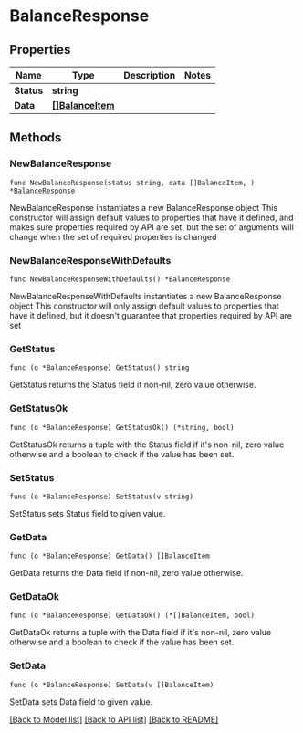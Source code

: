 # BalanceResponse

## Properties

Name | Type | Description | Notes
------------ | ------------- | ------------- | -------------
**Status** | **string** |  | 
**Data** | [**[]BalanceItem**](BalanceItem.md) |  | 

## Methods

### NewBalanceResponse

`func NewBalanceResponse(status string, data []BalanceItem, ) *BalanceResponse`

NewBalanceResponse instantiates a new BalanceResponse object
This constructor will assign default values to properties that have it defined,
and makes sure properties required by API are set, but the set of arguments
will change when the set of required properties is changed

### NewBalanceResponseWithDefaults

`func NewBalanceResponseWithDefaults() *BalanceResponse`

NewBalanceResponseWithDefaults instantiates a new BalanceResponse object
This constructor will only assign default values to properties that have it defined,
but it doesn't guarantee that properties required by API are set

### GetStatus

`func (o *BalanceResponse) GetStatus() string`

GetStatus returns the Status field if non-nil, zero value otherwise.

### GetStatusOk

`func (o *BalanceResponse) GetStatusOk() (*string, bool)`

GetStatusOk returns a tuple with the Status field if it's non-nil, zero value otherwise
and a boolean to check if the value has been set.

### SetStatus

`func (o *BalanceResponse) SetStatus(v string)`

SetStatus sets Status field to given value.


### GetData

`func (o *BalanceResponse) GetData() []BalanceItem`

GetData returns the Data field if non-nil, zero value otherwise.

### GetDataOk

`func (o *BalanceResponse) GetDataOk() (*[]BalanceItem, bool)`

GetDataOk returns a tuple with the Data field if it's non-nil, zero value otherwise
and a boolean to check if the value has been set.

### SetData

`func (o *BalanceResponse) SetData(v []BalanceItem)`

SetData sets Data field to given value.



[[Back to Model list]](../README.md#documentation-for-models) [[Back to API list]](../README.md#documentation-for-api-endpoints) [[Back to README]](../README.md)


